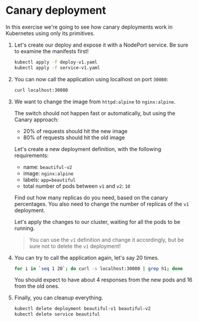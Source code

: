 # Canary deployment

In this exercise we're going to see how canary deployments work in Kubernetes using only its primitives.

1. Let's create our deploy and expose it with a NodePort service. Be sure to examine the manifests first!

    ```bash
    kubectl apply -f deploy-v1.yaml
    kubectl apply -f service-v1.yaml
    ```

2. You can now call the application using localhost on port `30080`:

    ```bash
    curl localhost:30080
    ```

3. We want to change the image from `httpd:alpine` to `nginx:alpine`.

    The switch should not happen fast or automatically, but using the Canary approach:

    - 20% of requests should hit the new image
    - 80% of requests should hit the old image

    Let's create a new deployment definition, with the following requirements:

    - name: `beautiful-v2`
    - image: `nginx:alpine`
    - labels: `app=beautiful`
    - total number of pods between `v1` and `v2`: `10`

    Find out how many replicas do you need, based on the canary percentages.
    You also need to change the number of replicas of the `v1` deployment.

    Let's apply the changes to our cluster, waiting for all the pods to be running.

    > You can use the `v1` definition and change it accordingly, but be sure not to delete the `v1` deployment!

4. You can try to call the application again, let's say 20 times.

    ```bash
    for i in `seq 1 20`; do curl -s localhost:30080 | grep h1; done
    ```

    You should expect to have about 4 responses from the new pods and 16 from the old ones.

5. Finally, you can cleanup everything.

    ```bash
    kubectl delete deployment beautiful-v1 beautiful-v2
    kubectl delete service beautiful
    ```

